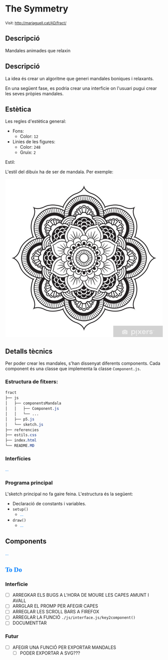 # The Symmetry

<style>n{color:#0080ff;font-family:"Segoe Print"}</style>

<small>Visit: http://mariaguell.cat/AD/fract/</small>

## Descripció

Mandales animades que relaxin

## Descripció

La idea és crear un algoritme que generi mandales boniques i relaxants.

En una següent fase, es podria crear una interficie on l'usuari pugui crear les seves pròpies mandales.

## Estètica

Les regles d'estètica general:

* Fons:
	* Color: `12`
* Linies de les figures:
	* Color: `248`
	* Gruix: `2`

Estil:

L'estil del dibuix ha de ser de mandala. Per exemple:

![](referencies\01.jpg)

## Detalls tècnics

Per poder crear les mandales, s'han dissenyat diferents components. Cada component és una classe que implementa la classe `Component.js`.

### Estructura de fitxers:

```css
fract
├── js
│   ├── componentsMandala
│   │   ├── Component.js
│   │   └── ...
│   ├── p5.js
│   └── sketch.js
├── referencies
├── estils.css
├── index.html
└── README.MD
```

### Interfícies

<n>...</n>

### Programa principal

L'sketch principal no fa gaire feina. L'estructura és la següent:

* Declaració de constants i variables.
* `setup()`
	* <n>...</n>
* `draw()`
	* <n>...</n>

## Components

<n>...</n>

## <n>To Do</n>

### Interficie

* [ ] ARREGKAR ELS BUGS A L'HORA DE MOURE LES CAPES AMUNT I AVALL
* [ ] ARRGLAR EL PROMP PER AFEGIR CAPES
* [ ] ARREGLAR LES SCROLL BARS A FIREFOX
* [ ] ARREGLAR LA FUNCIÓ `./js/interface.js/key2component()`
* [ ] DOCUMENTTAR

### Futur

* [ ] AFEGIR UNA FUNCIÓ PER EXPORTAR MANDALES
	* [ ] PODER EXPORTAR A SVG???